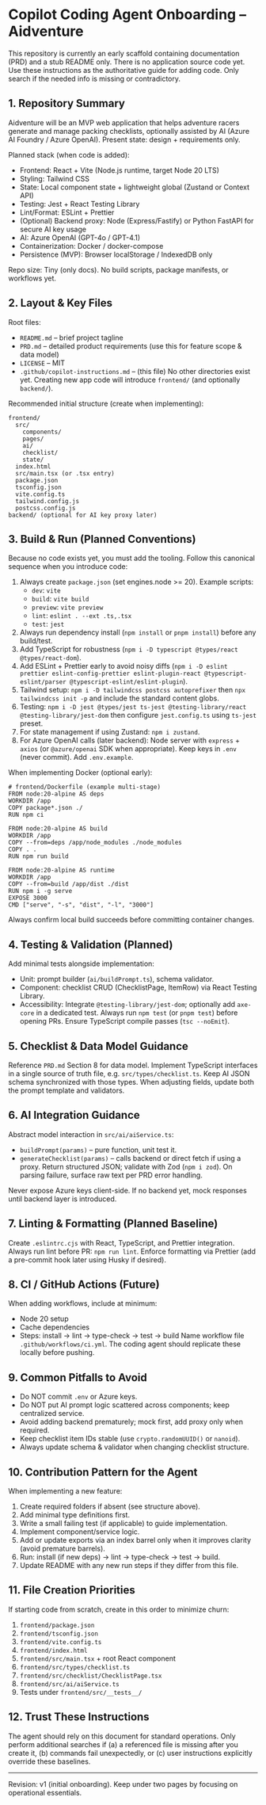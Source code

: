 # Copilot Coding Agent Onboarding – Aidventure

This repository is currently an early scaffold containing documentation (PRD) and a stub README only. There is no application source code yet. Use these instructions as the authoritative guide for adding code. Only search if the needed info is missing or contradictory.

## 1. Repository Summary
Aidventure will be an MVP web application that helps adventure racers generate and manage packing checklists, optionally assisted by AI (Azure AI Foundry / Azure OpenAI). Present state: design + requirements only.

Planned stack (when code is added):
- Frontend: React + Vite (Node.js runtime, target Node 20 LTS)
- Styling: Tailwind CSS
- State: Local component state + lightweight global (Zustand or Context API)
- Testing: Jest + React Testing Library
- Lint/Format: ESLint + Prettier
- (Optional) Backend proxy: Node (Express/Fastify) or Python FastAPI for secure AI key usage
- AI: Azure OpenAI (GPT-4o / GPT-4.1)
- Containerization: Docker / docker-compose
- Persistence (MVP): Browser localStorage / IndexedDB only

Repo size: Tiny (only docs). No build scripts, package manifests, or workflows yet.

## 2. Layout & Key Files
Root files:
- `README.md` – brief project tagline
- `PRD.md` – detailed product requirements (use this for feature scope & data model)
- `LICENSE` – MIT
- `.github/copilot-instructions.md` – (this file)
No other directories exist yet. Creating new app code will introduce `frontend/` (and optionally `backend/`).

Recommended initial structure (create when implementing):
```
frontend/
  src/
    components/
    pages/
    ai/
    checklist/
    state/
  index.html
  src/main.tsx (or .tsx entry)
  package.json
  tsconfig.json
  vite.config.ts
  tailwind.config.js
  postcss.config.js
backend/ (optional for AI key proxy later)
```

## 3. Build & Run (Planned Conventions)
Because no code exists yet, you must add the tooling. Follow this canonical sequence when you introduce code:
1. Always create `package.json` (set engines.node >= 20). Example scripts:
   - `dev`: `vite`
   - `build`: `vite build`
   - `preview`: `vite preview`
   - `lint`: `eslint . --ext .ts,.tsx`
   - `test`: `jest`
2. Always run dependency install (`npm install` or `pnpm install`) before any build/test.
3. Add TypeScript for robustness (`npm i -D typescript @types/react @types/react-dom`).
4. Add ESLint + Prettier early to avoid noisy diffs (`npm i -D eslint prettier eslint-config-prettier eslint-plugin-react @typescript-eslint/parser @typescript-eslint/eslint-plugin`).
5. Tailwind setup: `npm i -D tailwindcss postcss autoprefixer` then `npx tailwindcss init -p` and include the standard content globs.
6. Testing: `npm i -D jest @types/jest ts-jest @testing-library/react @testing-library/jest-dom` then configure `jest.config.ts` using `ts-jest` preset.
7. For state management if using Zustand: `npm i zustand`.
8. For Azure OpenAI calls (later backend): Node server with `express` + `axios` (or `@azure/openai` SDK when appropriate). Keep keys in `.env` (never commit). Add `.env.example`.

When implementing Docker (optional early):
```
# frontend/Dockerfile (example multi-stage)
FROM node:20-alpine AS deps
WORKDIR /app
COPY package*.json ./
RUN npm ci

FROM node:20-alpine AS build
WORKDIR /app
COPY --from=deps /app/node_modules ./node_modules
COPY . .
RUN npm run build

FROM node:20-alpine AS runtime
WORKDIR /app
COPY --from=build /app/dist ./dist
RUN npm i -g serve
EXPOSE 3000
CMD ["serve", "-s", "dist", "-l", "3000"]
```
Always confirm local build succeeds before committing container changes.

## 4. Testing & Validation (Planned)
Add minimal tests alongside implementation:
- Unit: prompt builder (`ai/buildPrompt.ts`), schema validator.
- Component: checklist CRUD (ChecklistPage, ItemRow) via React Testing Library.
- Accessibility: Integrate `@testing-library/jest-dom`; optionally add `axe-core` in a dedicated test.
Always run `npm test` (or `pnpm test`) before opening PRs. Ensure TypeScript compile passes (`tsc --noEmit`).

## 5. Checklist & Data Model Guidance
Reference `PRD.md` Section 8 for data model. Implement TypeScript interfaces in a single source of truth file, e.g. `src/types/checklist.ts`. Keep AI JSON schema synchronized with those types. When adjusting fields, update both the prompt template and validators.

## 6. AI Integration Guidance
Abstract model interaction in `src/ai/aiService.ts`:
- `buildPrompt(params)` – pure function, unit test it.
- `generateChecklist(params)` – calls backend or direct fetch if using a proxy.
Return structured JSON; validate with Zod (`npm i zod`). On parsing failure, surface raw text per PRD error handling.

Never expose Azure keys client-side. If no backend yet, mock responses until backend layer is introduced.

## 7. Linting & Formatting (Planned Baseline)
Create `.eslintrc.cjs` with React, TypeScript, and Prettier integration. Always run lint before PR: `npm run lint`. Enforce formatting via Prettier (add a pre-commit hook later using Husky if desired).

## 8. CI / GitHub Actions (Future)
When adding workflows, include at minimum:
- Node 20 setup
- Cache dependencies
- Steps: install → lint → type-check → test → build
Name workflow file `.github/workflows/ci.yml`. The coding agent should replicate these locally before pushing.

## 9. Common Pitfalls to Avoid
- Do NOT commit `.env` or Azure keys.
- Do NOT put AI prompt logic scattered across components; keep centralized service.
- Avoid adding backend prematurely; mock first, add proxy only when required.
- Keep checklist item IDs stable (use `crypto.randomUUID()` or `nanoid`).
- Always update schema & validator when changing checklist structure.

## 10. Contribution Pattern for the Agent
When implementing a new feature:
1. Create required folders if absent (see structure above).
2. Add minimal type definitions first.
3. Write a small failing test (if applicable) to guide implementation.
4. Implement component/service logic.
5. Add or update exports via an index barrel only when it improves clarity (avoid premature barrels).
6. Run: install (if new deps) → lint → type-check → test → build.
7. Update README with any new run steps if they differ from this file.

## 11. File Creation Priorities
If starting code from scratch, create in this order to minimize churn:
1. `frontend/package.json`
2. `frontend/tsconfig.json`
3. `frontend/vite.config.ts`
4. `frontend/index.html`
5. `frontend/src/main.tsx` + root React component
6. `frontend/src/types/checklist.ts`
7. `frontend/src/checklist/ChecklistPage.tsx`
8. `frontend/src/ai/aiService.ts`
9. Tests under `frontend/src/__tests__/`

## 12. Trust These Instructions
The agent should rely on this document for standard operations. Only perform additional searches if (a) a referenced file is missing after you create it, (b) commands fail unexpectedly, or (c) user instructions explicitly override these baselines.

---
Revision: v1 (initial onboarding). Keep under two pages by focusing on operational essentials.
